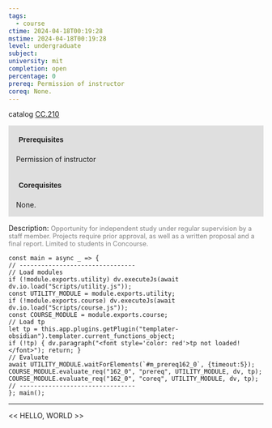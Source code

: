 ```yaml
---
tags:
  - course
ctime: 2024-04-18T00:19:28
mstime: 2024-04-18T00:19:28
level: undergraduate
subject: 
university: mit
completion: open
percentage: 0
prereq: Permission of instructor
coreq: None.
---
```


catalog [CC.210](http://student.mit.edu/catalog/mCCa.html#CC.210)

<span style="display: block; padding: 15px; background-color: rgb(100, 100, 100, 0.2);"><font id="m_prereq162_0" style="display: block; font-family: Arial, sans-serif; font-weight: bold; padding: 5px">Prerequisites</font><br><span id="prereq162_0">Permission of instructor</span></span>
<span style="display: block; padding: 15px; background-color: rgb(100, 100, 100, 0.2);"><font id="m_coreq162_0" style="display: block; font-family: Arial, sans-serif; font-weight: bold; padding: 5px">Corequisites</font><br><span id="coreq162_0">None.</span></span>

<font style="">Description:</font>
<font style="color: grey; font-size: 0.8rem;">Opportunity for independent study under regular supervision by a staff member. Projects require prior approval, as well as a written proposal and a final report. Limited to students in Concourse.</font>

```dataviewjs
const main = async _ => {
// --------------------------------
// Load modules
if (!module.exports.utility) dv.executeJs(await dv.io.load("Scripts/utility.js"));
const UTILITY_MODULE = module.exports.utility;
if (!module.exports.course) dv.executeJs(await dv.io.load("Scripts/course.js"));
const COURSE_MODULE = module.exports.course;
// Load tp
let tp = this.app.plugins.getPlugin("templater-obsidian").templater.current_functions_object;
if (!tp) { dv.paragraph("<font style='color: red'>tp not loaded!</font>"); return; }
// Evaluate
await UTILITY_MODULE.waitForElements(`#m_prereq162_0`, {timeout:5});
COURSE_MODULE.evaluate_req("162_0", "prereq", UTILITY_MODULE, dv, tp);
COURSE_MODULE.evaluate_req("162_0", "coreq", UTILITY_MODULE, dv, tp);
// --------------------------------
}; main();
```

---

<< HELLO, WORLD >>
